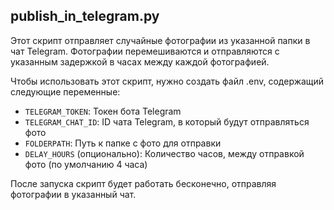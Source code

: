 ## publish_in_telegram.py
Этот скрипт отправляет случайные фотографии из указанной папки в чат Telegram. Фотографии перемешиваются и отправляются с указанным задержкой в часах между каждой фотографией.

Чтобы использовать этот скрипт, нужно создать файл .env, содержащий следующие переменные:
- `TELEGRAM_TOKEN`: Токен бота Telegram
- `TELEGRAM_CHAT_ID`: ID чата Telegram, в который будут отправляться фото
- `FOLDERPATH`: Путь к папке с фото для отправки
- `DELAY_HOURS` (опционально): Количество часов, между отправкой фото (по умолчанию 4 часа)

После запуска скрипт будет работать бесконечно, отправляя фотографии в указанный чат.